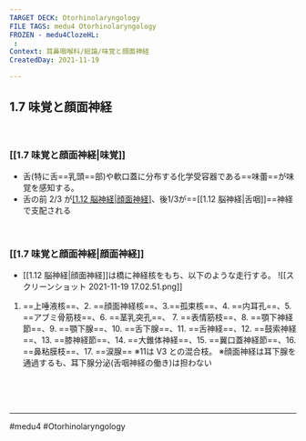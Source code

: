 ```yaml
---
TARGET DECK: Otorhinolaryngology
FILE TAGS: medu4 Otorhinolaryngology
FROZEN - medu4ClozeHL:
 : 
Context: 耳鼻咽喉科/総論/味覚と顔面神経
CreatedDay: 2021-11-19

---
```


## 1.7 味覚と顔面神経

<br>


### [[1.7 味覚と顔面神経|味覚]]
* 舌(特に舌==乳頭==部)や軟口蓋に分布する化学受容器である==味蕾==が味覚を感知する。 
* 舌の前 2/3 が[[1.12 脳神経|顔面神経]](の枝である==鼓索==神経)、後1/3が==[[1.12 脳神経|舌咽]]==神経で支配される
<!--ID: 1642157425496-->


<br>

### [[1.7 味覚と顔面神経|顔面神経]]
* [[1.12 脳神経|顔面神経]]は橋に神経核をもち、以下のような走行する。
![[スクリーンショット 2021-11-19 17.02.51.png]]
1. ==上唾液核==、2. ==顔面神経核==、3.==孤束核==、4. ==内耳孔==、5. ==アブミ骨筋枝==、6. ==茎乳突孔==、 7. ==表情筋枝==、8. ==顎下神経節==、9. ==顎下腺==、10. ==舌下腺==、11. ==舌神経==、12. ==鼓索神経==、13. ==膝神経節==、14. ==大錐体神経==、15. ==翼口蓋神経節==、16. ==鼻粘膜枝==、17. ==涙腺==
※11は V3 との混合枝。 
※顔面神経は耳下腺を通過するも、耳下腺分泌(舌咽神経の働き)は担わない
<!--ID: 1642157425506-->




<br><br><br>

---
#medu4 #Otorhinolaryngology
